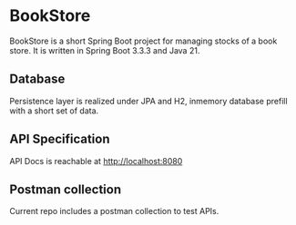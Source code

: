 # BookStore
BookStore is a short Spring Boot project for managing stocks of a book store.
It is written in Spring Boot 3.3.3 and Java 21.

## Database
Persistence layer is realized under JPA and H2, inmemory database prefill with a short set of data.

## API Specification
API Docs is reachable at [http://localhost:8080](http://localhost:8080/api/swagger-ui/index.html)

## Postman collection
Current repo includes a postman collection to test APIs.
